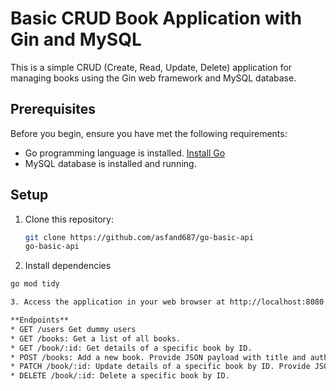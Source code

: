 # Basic CRUD Book Application with Gin and MySQL

This is a simple CRUD (Create, Read, Update, Delete) application for managing books using the Gin web framework and MySQL database.

## Prerequisites

Before you begin, ensure you have met the following requirements:
- Go programming language is installed. [Install Go](https://golang.org/doc/install)
- MySQL database is installed and running.

## Setup

1. Clone this repository:
   ```bash
   git clone https://github.com/asfand687/go-basic-api
   go-basic-api

2. Install dependencies
  ```bash
  go mod tidy

3. Access the application in your web browser at http://localhost:8080

**Endpoints**
* GET /users Get dummy users
* GET /books: Get a list of all books.
* GET /book/:id: Get details of a specific book by ID.
* POST /books: Add a new book. Provide JSON payload with title and author fields.
* PATCH /book/:id: Update details of a specific book by ID. Provide JSON payload with fields to update.
* DELETE /book/:id: Delete a specific book by ID.
